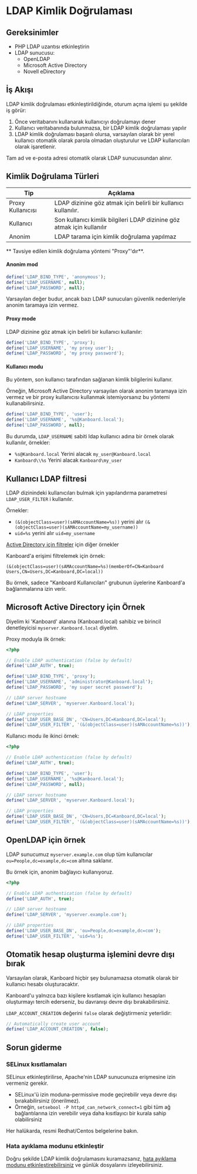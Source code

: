 LDAP Kimlik Doğrulaması
===================

Gereksinimler
------------

- PHP LDAP uzantısı etkinleştirin
- LDAP sunucusu:
	- OpenLDAP
	- Microsoft Active Directory
	- Novell eDirectory

İş Akışı
--------

LDAP kimlik doğrulaması etkinleştirildiğinde, oturum açma işlemi şu şekilde iş görür:

1. Önce veritabanını kullanarak kullanıcıyı doğrulamayı dener
2. Kullanıcı veritabanında bulunmazsa, bir LDAP kimlik doğrulaması yapılır
3. LDAP kimlik doğrulaması başarılı olursa, varsayılan olarak bir yerel kullanıcı otomatik olarak parola olmadan oluşturulur ve LDAP kullanıcıları olarak işaretlenir.

Tam ad ve e-posta adresi otomatik olarak LDAP sunucusundan alınır.

Kimlik Doğrulama Türleri
--------------------

| Tip               | Açıklama                                                               |
|-------------------|------------------------------------------------------------------------|
| Proxy Kullanıcısı | LDAP dizinine göz atmak için belirli bir kullanıcı kullanılır.         |
| Kullanıcı         | Son kullanıcı kimlik bilgileri LDAP dizinine göz atmak için kullanılır |
| Anonim            | LDAP tarama için kimlik doğrulama yapılmaz                             |

** Tavsiye edilen kimlik doğrulama yöntemi "Proxy"'dır**.

#### Anonim mod

```php
define('LDAP_BIND_TYPE', 'anonymous');
define('LDAP_USERNAME', null);
define('LDAP_PASSWORD', null);
```

Varsayılan değer budur, ancak bazı LDAP sunucuları güvenlik nedenleriyle anonim taramaya izin vermez.

#### Proxy mode

LDAP dizinine göz atmak için belirli bir kullanıcı kullanılır:

```php
define('LDAP_BIND_TYPE', 'proxy');
define('LDAP_USERNAME', 'my proxy user');
define('LDAP_PASSWORD', 'my proxy password');
```

#### Kullanıcı modu

Bu yöntem, son kullanıcı tarafından sağlanan kimlik bilgilerini kullanır.

Örneğin, Microsoft Active Directory varsayılan olarak anonim taramaya izin vermez ve bir proxy kullanıcısı kullanmak istemiyorsanız bu yöntemi kullanabilirsiniz.

```php
define('LDAP_BIND_TYPE', 'user');
define('LDAP_USERNAME', '%s@Kanboard.local');
define('LDAP_PASSWORD', null);
```

Bu durumda, `LDAP_USERNAME` sabiti ldap kullanıcı adına bir örnek olarak kullanılır, örnekler:

- `%s@Kanboard.local` Yerini alacak `my_user@Kanboard.local`
- `Kanboard\\%s` Yerini alacak `Kanboard\my_user`

Kullanıcı LDAP filtresi
----------------

LDAP dizinindeki kullanıcıları bulmak için yapılandırma parametresi `LDAP_USER_FILTER` i kullanılır.

Örnekler:

- `(&(objectClass=user)(sAMAccountName=%s))` yerini alır `(&(objectClass=user)(sAMAccountName=my_username))`
- `uid=%s` yerini alır `uid=my_username`

[Active Directory için filtreler](http://social.technet.microsoft.com/wiki/contents/articles/5392.active-directory-ldap-syntax-filters.aspx) için diğer örnekler

Kanboard'a erişimi filtrelemek için örnek:

`(&(objectClass=user)(sAMAccountName=%s)(memberOf=CN=Kanboard Users,CN=Users,DC=Kanboard,DC=local))`

Bu örnek, sadece "Kanboard Kullanıcıları" grubunun üyelerine Kanboard'a bağlanmalarına izin verir.

Microsoft Active Directory için Örnek
--------------------------------------

Diyelim ki 'Kanboard' alanına (Kanboard.local) sahibiz ve birincil denetleyicisi `myserver.Kanboard.local` diyelim.

Proxy moduyla ilk örnek:

```php
<?php

// Enable LDAP authentication (false by default)
define('LDAP_AUTH', true);

define('LDAP_BIND_TYPE', 'proxy');
define('LDAP_USERNAME', 'administrator@Kanboard.local');
define('LDAP_PASSWORD', 'my super secret password');

// LDAP server hostname
define('LDAP_SERVER', 'myserver.Kanboard.local');

// LDAP properties
define('LDAP_USER_BASE_DN', 'CN=Users,DC=Kanboard,DC=local');
define('LDAP_USER_FILTER', '(&(objectClass=user)(sAMAccountName=%s))');
```

Kullanıcı modu ile ikinci örnek:

```php
<?php

// Enable LDAP authentication (false by default)
define('LDAP_AUTH', true);

define('LDAP_BIND_TYPE', 'user');
define('LDAP_USERNAME', '%s@Kanboard.local');
define('LDAP_PASSWORD', null);

// LDAP server hostname
define('LDAP_SERVER', 'myserver.Kanboard.local');

// LDAP properties
define('LDAP_USER_BASE_DN', 'CN=Users,DC=Kanboard,DC=local');
define('LDAP_USER_FILTER', '(&(objectClass=user)(sAMAccountName=%s))');
```

OpenLDAP için örnek
--------------------

LDAP sunucumuz `myserver.example.com` olup tüm kullanıcılar `ou=People,dc=example,dc=com` altına saklanır.

Bu örnek için, anonim bağlayıcı kullanıyoruz.

```php
<?php

// Enable LDAP authentication (false by default)
define('LDAP_AUTH', true);

// LDAP server hostname
define('LDAP_SERVER', 'myserver.example.com');

// LDAP properties
define('LDAP_USER_BASE_DN', 'ou=People,dc=example,dc=com');
define('LDAP_USER_FILTER', 'uid=%s');
```

Otomatik hesap oluşturma işlemini devre dışı bırak
-----------------------------------

Varsayılan olarak, Kanboard hiçbir şey bulunamazsa otomatik olarak bir kullanıcı hesabı oluşturacaktır.

Kanboard'u yalnızca bazı kişilere kısıtlamak için kullanıcı hesapları oluşturmayı tercih ederseniz, bu davranışı devre dışı bırakabilirsiniz.

`LDAP_ACCOUNT_CREATION` değerini `false` olarak değiştirmeniz yeterlidir:

```php
// Automatically create user account
define('LDAP_ACCOUNT_CREATION', false);
```

Sorun giderme
---------------

### SELinux kısıtlamaları

SELinux etkinleştirilirse, Apache'nin LDAP sunucunuza erişmesine izin vermeniz gerekir.

- SELinux'ü izin moduna-permissive mode geçirebilir veya devre dışı bırakabilirsiniz (önerilmez).
- Örneğin, `setsebool -P httpd_can_network_connect=1` gibi tüm ağ bağlantılarına izin verebilir veya daha kısıtlayıcı bir kurala sahip olabilirsiniz

Her halükarda, resmi Redhat/Centos belgelerine bakın.

### Hata ayıklama modunu etkinleştir

Doğru şekilde LDAP kimlik doğrulamasını kuramazsanız, [hata ayıklama modunu etkinleştirebilirsiniz](config.markdown) ve günlük dosyalarını izleyebilirsiniz.

